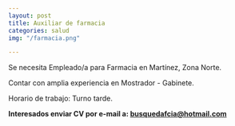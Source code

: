 ```yaml
---
layout: post
title: Auxiliar de farmacia
categories: salud
img: "/farmacia.png"

---
```

Se necesita Empleado/a para Farmacia en Martínez, Zona Norte.

Contar con amplia experiencia en Mostrador - Gabinete.

Horario de trabajo: Turno tarde.

**Interesados enviar CV por e-mail a: busquedafcia@hotmail.com**